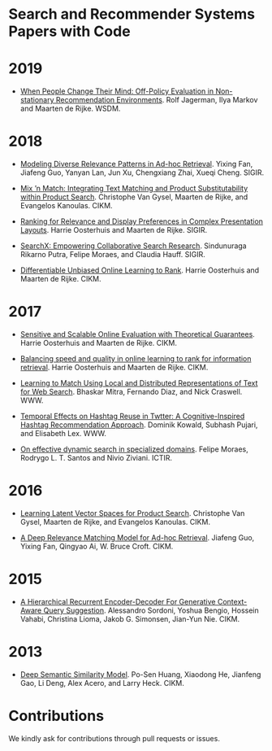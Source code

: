 # Search and Recommender Systems Papers with Code

# 2019

- [When People Change Their Mind: Off-Policy Evaluation in Non-stationary Recommendation Environments](https://github.com/rjagerman/wsdm2019-nonstationary). Rolf Jagerman, Ilya Markov and Maarten de Rijke. WSDM.


# 2018

- [Modeling Diverse Relevance Patterns in Ad-hoc Retrieval](https://github.com/faneshion/HiNT). Yixing Fan, Jiafeng Guo, Yanyan Lan, Jun Xu, Chengxiang Zhai, Xueqi Cheng. SIGIR.

- [Mix ’n Match: Integrating Text Matching and Product Substitutability within Product Search](https://github.com/cvangysel/cuNVSM). Christophe Van Gysel, Maarten de Rijke, and Evangelos Kanoulas. CIKM.

- [Ranking for Relevance and Display Preferences in Complex Presentation Layouts](https://github.com/HarrieO/RankingComplexLayouts). Harrie Oosterhuis and Maarten de Rijke. SIGIR.

- [SearchX: Empowering Collaborative Search Research](https://github.com/felipemoraes/felipemoraes.github.io). Sindunuraga Rikarno Putra, Felipe Moraes, and Claudia Hauff. SIGIR. 

- [Differentiable Unbiased Online Learning to Rank](https://github.com/HarrieO/OnlineLearningToRank). Harrie Oosterhuis and Maarten de Rijke. CIKM.

# 2017

- [Sensitive and Scalable Online Evaluation with Theoretical Guarantees](https://github.com/HarrieO/PairwisePreferenceMultileave). Harrie Oosterhuis and Maarten de Rijke. CIKM.

- [Balancing speed and quality in online learning to rank for information retrieval](https://github.com/HarrieO/BalancingSpeedQualityOLTR). Harrie Oosterhuis and Maarten de Rijke. CIKM.

- [Learning to Match Using Local and Distributed Representations of Text for Web Search](https://github.com/bmitra-msft/NDRM/blob/master/notebooks/Duet.ipynb). Bhaskar Mitra, Fernando Diaz, and Nick Craswell. WWW.

- [Temporal Effects on Hashtag Reuse in Twtter: A Cognitive-Inspired Hashtag Recommendation Approach](https://github.com/learning-layers/TagRec). Dominik Kowald, Subhash Pujari, and Elisabeth Lex. WWW.

- [On effective dynamic search in specialized domains](https://github.com/felipemoraes/dynamic). Felipe Moraes, Rodrygo L. T. Santos and Nivio Ziviani. ICTIR.

# 2016

- [Learning Latent Vector Spaces for Product Search](https://github.com/cvangysel/SERT). Christophe Van Gysel, Maarten de Rijke, and Evangelos Kanoulas. CIKM. 

- [A Deep Relevance Matching Model for Ad-hoc Retrieval](https://github.com/faneshion/DRMM). Jiafeng Guo, Yixing Fan, Qingyao Ai, W. Bruce Croft. CIKM. 

# 2015

- [A Hierarchical Recurrent Encoder-Decoder For Generative Context-Aware Query Suggestion](https://github.com/sordonia/hred-qs). Alessandro Sordoni, Yoshua Bengio, Hossein Vahabi, Christina Lioma, Jakob G. Simonsen, Jian-Yun Nie. CIKM.

# 2013

- [Deep Semantic Similarity Model](https://www.microsoft.com/en-us/download/details.aspx?id=52365). 
Po-Sen Huang, Xiaodong He, Jianfeng Gao, Li Deng, Alex Acero, and Larry Heck. CIKM.

# Contributions

We kindly ask for contributions through pull requests or issues. 
